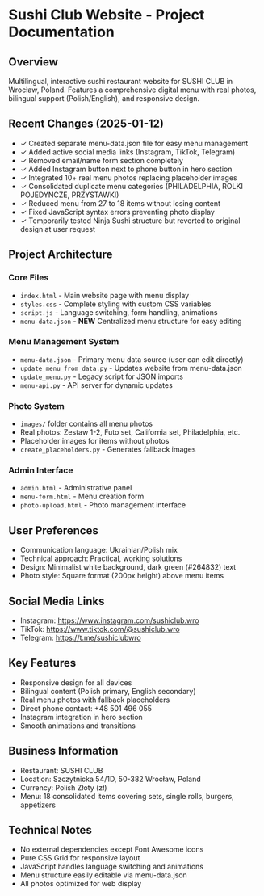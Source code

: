 # Sushi Club Website - Project Documentation

## Overview
Multilingual, interactive sushi restaurant website for SUSHI CLUB in Wrocław, Poland. Features a comprehensive digital menu with real photos, bilingual support (Polish/English), and responsive design.

## Recent Changes (2025-01-12)
- ✓ Created separate menu-data.json file for easy menu management
- ✓ Added active social media links (Instagram, TikTok, Telegram)
- ✓ Removed email/name form section completely
- ✓ Added Instagram button next to phone button in hero section
- ✓ Integrated 10+ real menu photos replacing placeholder images
- ✓ Consolidated duplicate menu categories (PHILADELPHIA, ROLKI POJEDYNCZE, PRZYSTAWKI)
- ✓ Reduced menu from 27 to 18 items without losing content
- ✓ Fixed JavaScript syntax errors preventing photo display
- ✓ Temporarily tested Ninja Sushi structure but reverted to original design at user request

## Project Architecture

### Core Files
- `index.html` - Main website page with menu display
- `styles.css` - Complete styling with custom CSS variables
- `script.js` - Language switching, form handling, animations
- `menu-data.json` - **NEW** Centralized menu structure for easy editing

### Menu Management System
- `menu-data.json` - Primary menu data source (user can edit directly)
- `update_menu_from_data.py` - Updates website from menu-data.json
- `update_menu.py` - Legacy script for JSON imports
- `menu-api.py` - API server for dynamic updates

### Photo System
- `images/` folder contains all menu photos
- Real photos: Zestaw 1-2, Futo set, California set, Philadelphia, etc.
- Placeholder images for items without photos
- `create_placeholders.py` - Generates fallback images

### Admin Interface
- `admin.html` - Administrative panel
- `menu-form.html` - Menu creation form
- `photo-upload.html` - Photo management interface

## User Preferences
- Communication language: Ukrainian/Polish mix
- Technical approach: Practical, working solutions
- Design: Minimalist white background, dark green (#264832) text
- Photo style: Square format (200px height) above menu items

## Social Media Links
- Instagram: https://www.instagram.com/sushiclub.wro
- TikTok: https://www.tiktok.com/@sushiclub.wro
- Telegram: https://t.me/sushiclubwro

## Key Features
- Responsive design for all devices
- Bilingual content (Polish primary, English secondary)
- Real menu photos with fallback placeholders
- Direct phone contact: +48 501 496 055
- Instagram integration in hero section
- Smooth animations and transitions

## Business Information
- Restaurant: SUSHI CLUB
- Location: Szczytnicka 54/1D, 50-382 Wrocław, Poland
- Currency: Polish Złoty (zł)
- Menu: 18 consolidated items covering sets, single rolls, burgers, appetizers

## Technical Notes
- No external dependencies except Font Awesome icons
- Pure CSS Grid for responsive layout
- JavaScript handles language switching and animations
- Menu structure easily editable via menu-data.json
- All photos optimized for web display